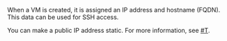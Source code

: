 When a VM is created, it is assigned an IP address and hostname (FQDN). This data can be used for SSH access.

You can make a public IP address static. For more information, see [#T](../compute/operations/vm-control/vm-set-static-ip.md).

